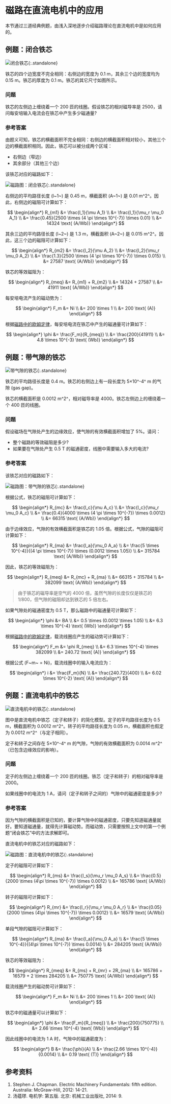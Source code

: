 # 磁路在直流电机中的应用

本节通过三道经典例题，由浅入深地逐步介绍磁路理论在直流电机中是如何应用的。

## 例题：闭合铁芯

![闭合铁芯](https://pic3.zhimg.com/v2-8ba63e64591e0226dc77335c1abf04d6_1440w.jpg "闭合铁芯"){:.standalone}

铁芯的四个边宽度不完全相同：右侧边的宽度为 0.1 m，其余三个边的宽度均为 0.15 m。铁芯的厚度为 0.1 m。铁芯的其它尺寸如图所示。

### 问题

铁芯的左侧边上缠绕着一个 200 匝的线圈。假设铁芯的相对磁导率是 2500，请问每安培输入电流会在铁芯中产生多少磁通量?

### 参考答案

由题义可知，铁芯的横截面积不完全相同：右侧边的横截面积相对较小，其他三个边的横截面积相同。因此，铁芯可以被分成两个区域：

- 右侧边（窄边）
- 其余部分（其他三个边）

该铁芯对应的磁路如下：

![磁路图：闭合铁芯](https://picx.zhimg.com/v2-5756679156ba5e0ef242696a64166029_1440w.jpg "磁路图：闭合铁芯"){:.standalone}

右侧边的平均路径长度 (l~1~) 是 0.45 m，横截面积 (A~1~) 是 0.01 m^2^。因此，右侧边的磁阻可计算如下：

$$
\begin{align*}
  R_{m1} &= \frac{l_1}{\mu A_1} \\
      &= \frac{l_1}{\mu_r \mu_0 A_1} \\
      &= \frac{0.45}{2500 \times (4 \pi \times 10^{-7}) \times 0.01} \\
      &= 14324 \text{ (A/Wb)}
\end{align*}
$$

其余三边的平均路径长度 (l~2~) 是 1.3 m，横截面积 (A~2~) 是 0.015 m^2^。因此，这三个边的磁阻可计算如下：

$$
\begin{align*}
  R_{m2} &= \frac{l_2}{\mu A_2} \\
      &= \frac{l_2}{\mu_r \mu_0 A_2} \\
      &= \frac{1.3}{2500 \times (4 \pi \times 10^{-7}) \times 0.015} \\
      &= 27587 \text{ (A/Wb)}
\end{align*}
$$

铁芯的等效磁阻为：

$$
\begin{align*}
  R_{meq} &= R_{m1} + R_{m2} \\
          &= 14324 + 27587 \\
          &= 41911 \text{ (A/Wb)}
\end{align*}
$$

每安培电流产生的磁动势为：

$$
\begin{align*}
  F_m &= Ni \\
      &= 200 \times 1 \\
      &= 200 \text{ (A)}
\end{align*}
$$

根据[磁路中的欧姆定律]，每安培电流在铁芯中产生的磁通量可计算如下：

$$
\begin{align*}
  \phi &= \frac{F_m}{R_{meq}} \\
       &= \frac{200}{41911} \\
       &= 4.8 \times 10^{-3} \text{ (Wb)}
\end{align*}
$$

## 例题：带气隙的铁芯

![带气隙的铁芯](https://pica.zhimg.com/v2-c2ccc3ac3d7b94ae5937ed5668ae62f6_1440w.jpg "带气隙的铁芯"){:.standalone}

铁芯的平均路径长度是 0.4 m。铁芯的右侧边上有一段长度为 5×10^-4^ m 的气隙 (gas gap)。

铁芯的横截面积是 0.0012 m^2^，相对磁导率是 4000。铁芯左侧边上的缠绕着一个 400 匝的线圈。

### 问题

假设磁场在气隙处产生的边缘效应，使气隙的有效横截面积增加了 5%。请问：

- 整个磁路的等效磁阻是多少?
- 如果要在气隙处产生 0.5 T 的磁通密度，线圈中需要输入多大的电流?

### 参考答案

该铁芯对应的磁路如下：

![磁路图：带气隙的铁芯](https://pic4.zhimg.com/v2-0f6f113e93b239cc82b62f9072ab679f_1440w.jpg "磁路图：带气隙的铁芯"){:.standalone}

根据公式，铁芯的磁阻可计算如下：

$$
\begin{align*}
  R_{mc} &= \frac{l_c}{\mu A_c} \\
      &= \frac{l_c}{\mu_r \mu_0 A_c} \\
      &= \frac{0.4}{4000 \times (4 \pi \times 10^{-7}) \times 0.0012} \\
      &= 66315 \text{ (A/Wb)}
\end{align*}
$$

由于边缘效应，气隙的有效横截面积是铁芯的 1.05 倍。根据公式，气隙的磁阻可计算如下：

$$
\begin{align*}
  R_{ma} &= \frac{l_a}{\mu_0 A_a} \\
      &= \frac{5 \times 10^{-4}}{(4 \pi \times 10^{-7}) \times (0.0012 \times 1.05)} \\
      &= 315784 \text{ (A/Wb)}
\end{align*}
$$

因此，铁芯的等效磁阻为：

$$
\begin{align*}
  R_{meq} &= R_{mc} + R_{ma} \\
          &= 66315 + 315784 \\
          &= 382099 \text{ (A/Wb)}
\end{align*}
$$

> 由于铁芯的磁导率是空气的 4000 倍，虽然气隙的长度仅仅是铁芯的 1/800，但气隙的磁阻却达到铁芯的 5 倍左右。

如果气隙处的磁通密度为 0.5 T，那么磁路中的磁通量可计算如下：

$$
\begin{align*}
  \phi &= BA \\
       &= 0.5 \times (0.0012 \times 1.05) \\
       &= 6.3 \times 10^{-4} \text{ (Wb)}
\end{align*}
$$

根据[磁路中的欧姆定律]，载流线圈应产生的磁动势可计算如下：

$$
\begin{align*}
  F_m &= \phi R_{meq} \\
      &= 6.3 \times 10^{-4} \times 382099 \\
      &= 240.72 \text{ (A)}
\end{align*}
$$

根据公式 (F~m~ = Ni)，载流线圈中的输入电流应为：

$$
\begin{align*}
  i &= \frac{F_m}{N} \\
    &= \frac{240.72}{400} \\
    &= 6.02 \times 10^{-2} \text{ (A)}
\end{align*}
$$

## 例题：直流电机中的铁芯

![直流电机中的铁芯](https://pic4.zhimg.com/v2-032284932e22e340eff614234540b8c5_1440w.jpg "直流电机中的铁芯"){:.standalone}

图中是直流电机中铁芯（定子和转子）的简化模型。定子的平均路径长度为 0.5 m，横截面积为 0.0012 m^2^。转子的平均路径长度为 0.05 m，横截面积也假定为 0.0012 m^2^（与定子相同）。

定子和转子之间存在 5×10^-4^ m 的气隙，气隙的有效横截面积为 0.0014 m^2^（已包含边缘效应的影响）。

### 问题

定子的左侧边上缠绕着一个 200 匝的线圈。铁芯（定子和转子）的相对磁导率是 2000。

如果线圈中的电流为 1 A，请问（定子和转子之间的）气隙中的磁通密度是多少?

### 参考答案

因为气隙的横截面积是已知的，要计算气隙中的磁通密度，只要先知道磁通量就好。要知道磁通量，就得先计算磁动势。而磁动势，只需要按照上文中的第一个例题“闭会铁芯”中的方法求解即可。

直流电机中的铁芯对应的磁路如下：

![磁路图：直流电机中的铁芯](https://picx.zhimg.com/v2-c76681d1de57fa9e9eff43e234f9a9f7_1440w.jpg "磁路图：直流电机中的铁芯"){:.standalone}

定子的磁阻可计算如下：

$$
\begin{align*}
  R_{ms} &= \frac{l_s}{\mu_r \mu_0 A_s} \\
      &= \frac{0.5}{2000 \times (4\pi \times 10^{-7}) \times 0.0012} \\
      &= 165786 \text{ (A/Wb)}
\end{align*}
$$

转子的磁阻可计算如下：

$$
\begin{align*}
  R_{mr} &= \frac{l_r}{\mu_r \mu_0 A_r} \\
      &= \frac{0.05}{2000 \times (4\pi \times 10^{-7}) \times 0.0012} \\
      &= 16579 \text{ (A/Wb)}
\end{align*}
$$

单段气隙的磁阻可计算如下：

$$
\begin{align*}
  R_{ma} &= \frac{l_a}{\mu_0 A_a} \\
      &= \frac{5 \times 10^{-4}}{(4\pi \times 10^{-7}) \times 0.0014} \\
      &= 284205 \text{ (A/Wb)}
\end{align*}
$$

铁芯的等效磁阻为：

$$
\begin{align*}
  R_{meq} &= R_{ms} + R_{mr} + 2R_{ma} \\
          &= 165786 + 16579 + 2 \times 284205 \\
          &= 750775 \text{ (A/Wb)}
\end{align*}
$$

载流线圈产生的磁动势可计算如下：

$$
\begin{align*}
  F_m &= Ni \\
      &= 200 \times 1 \\
      &= 200 \text{ (A)}
\end{align*}
$$

铁芯中的磁通量可以计算如下：

$$
\begin{align*}
  \phi &= \frac{F_m}{R_{meq}} \\
       &= \frac{200}{750775} \\
       &= 2.66 \times 10^{-4} \text{ (Wb)}
\end{align*}
$$

因此线圈中的电流为 1 A 时，气隙中的磁通密度为：

$$
\begin{align*}
  B &= \frac{\phi}{A} \\
    &= \frac{2.66 \times 10^{-4}}{0.0014} \\
    &= 0.19 \text{ (T)}
\end{align*}
$$

## 参考资料

1. Stephen J. Chapman. Electric Machinery Fundamentals: fifth edition. Australia: McGraw-Hill, 2012: 14-21.
2. 汤蕴璆. 电机学: 第五版. 北京: 机械工业出版社, 2014: 9.

<!-- link definition -->

[磁路中的欧姆定律]: ohms-law-in-magnetic-circuit.md